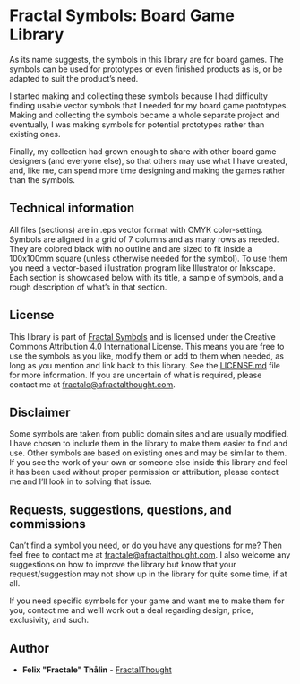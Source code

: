 # Fractal Symbols: Board Game Library

As its name suggests, the symbols in this library are for board games. The symbols can be used for prototypes or even finished products as is, or be adapted to suit the product’s need.

I started making and collecting these symbols because I had difficulty finding usable vector symbols that I needed for my board game prototypes. Making and collecting the symbols became a whole separate project and eventually, I was making symbols for potential prototypes rather than existing ones.

Finally, my collection had grown enough to share with other board game designers (and everyone else), so that others may use what I have created, and, like me, can spend more time designing and making the games rather than the symbols.

## Technical information
All files (sections) are in .eps vector format with CMYK color-setting. Symbols are aligned in a grid of 7 columns and as many rows as needed. They are colored black with no outline and are sized to fit inside a 100x100mm square (unless otherwise needed for the symbol). To use them you need a vector-based illustration program like Illustrator or Inkscape. Each section is showcased below with its title, a sample of symbols, and a rough description of what’s in that section.

## License
This library is part of [Fractal Symbols](http://afractalthought.com/fractal-symbols/) and is licensed under the Creative Commons Attribution 4.0 International License. This means you are free to use the symbols as you like, modify them or add to them when needed, as long as you mention and link back to this library. See the [LICENSE.md](LICENSE.md) file for more information. If you are uncertain of what is required, please contact me at fractale@afractalthought.com.

## Disclaimer
Some symbols are taken from public domain sites and are usually modified. I have chosen to include them in the library to make them easier to find and use. Other symbols are based on existing ones and may be similar to them. If you see the work of your own or someone else inside this library and feel it has been used without proper permission or attribution, please contact me and I’ll look in to solving that issue.

## Requests, suggestions, questions, and commissions
Can’t find a symbol you need, or do you have any questions for me? Then feel free to contact me at fractale@afractalthought.com. I also welcome any suggestions on how to improve the library but know that your request/suggestion may not show up in the library for quite some time, if at all.

If you need specific symbols for your game and want me to make them for you, contact me and we’ll work out a deal regarding design, price, exclusivity, and such.

## Author

* **Felix "Fractale" Thålin** - [FractalThought](https://github.com/FractalThought)
